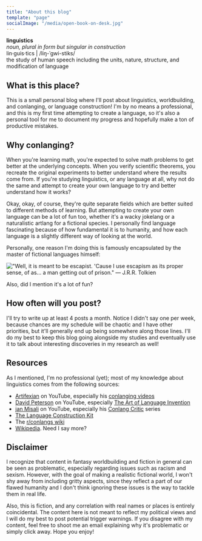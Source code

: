 ```yaml
---
title: "About this blog"
template: "page"
socialImage: "/media/open-book-on-desk.jpg"
---
```


<figure style="margin-left: 0;">
    <strong>linguistics</strong>
    <br />
    <em>noun, plural in form but singular in construction</em>
    <br />
    lin·​guis·​tics | /liŋ-ˈgwi-stiks/
    <br />
    the study of human speech including the units, nature, structure, and modification of language
</figure>

## What is this place?

This is a small personal blog where I'll post about linguistics, worldbuilding, and conlanging, or language construction! I'm by no means a professional, and this is my first time attempting to create a language, so it's also a personal tool for me to document my progress and hopefully make a ton of productive mistakes.


## Why conlanging?

When you're learning math, you're expected to solve math problems to get better at the underlying concepts. When you verify scientific theorems, you recreate the original experiments to better understand where the results come from. If you're studying linguistics, or any language at all, why not do the same and attempt to create your own language to try and better understand how it works?

Okay, okay, of course, they're quite separate fields which are better suited to different methods of learning. But attempting to create your own language can be a lot of fun too, whether it's a wacky jokelang or a naturalistic artlang for a fictional species. I personally find language fascinating because of how fundamental it is to humanity, and how each language is a slightly different way of looking at the world.

Personally, one reason I'm doing this is famously encapsulated by the master of fictional languages himself:

!["Well, it is meant to be escapist. 'Cause I use escapism as its proper sense, of as... a man getting out of prison." — J.R.R. Tolkien](/media/tolkien-quote.jpeg)

Also, did I mention it's a lot of fun?


## How often will you post?

I'll try to write up at least 4 posts a month. Notice I didn't say one per week, because chances are my schedule will be chaotic and I have other priorities, but it'll generally end up being somewhere along those lines. I'll do my best to keep this blog going alongside my studies and eventually use it to talk about interesting discoveries in my research as well!


## Resources

As I mentioned, I'm no professional (yet); most of my knowledge about linguistics comes from the following sources:

* [Artifexian](https://www.youtube.com/user/Artifexian) on YouTube, especially his [conlanging videos](https://www.youtube.com/playlist?list=PLduA6tsl3gygfiWmGAhhHb4-HAqP6I63l)
* [David Peterson](https://www.youtube.com/channel/UCgJSf-fmdfUsSlcr7A92-aA) on YouTube, especially [The Art of Language Invention](https://www.youtube.com/playlist?list=PLyfe6tMeBf5W_O3YDqDnk4gqlMODILPpe)
* [jan Misali](https://www.youtube.com/channel/UCJOh5FKisc0hUlEeWFBlD-w) on YouTube, especially his [Conlang Critic](https://www.youtube.com/playlist?list=PLuYLhuXt4HrQqnfSceITmv6T_drx1hN84) series
* [The Language Construction Kit](https://www.zompist.com/kit.html)
* The [r/conlangs wiki](https://www.reddit.com/r/conlangs/wiki/resources)
* [Wikipedia](https://en.wikipedia.org/wiki/Category:Linguistics). Need I say more?


## Disclaimer

I recognize that content in fantasy worldbuilding and fiction in general can be seen as problematic, especially regarding issues such as racism and sexism. However, with the goal of making a realistic fictional world, I won't shy away from including gritty aspects, since they reflect a part of our flawed humanity and I don't think ignoring these issues is the way to tackle them in real life.

Also, this is fiction, and any correlation with real names or places is entirely coincidental. The content here is not meant to reflect my political views and I will do my best to post potential trigger warnings. If you disagree with my content, feel free to shoot me an email explaining why it's problematic or simply click away. Hope you enjoy!
